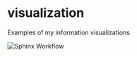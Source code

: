 # visualization
Examples of my information visualizations

![Sphinx Workflow](plantuml/sphinx-workflow.svg)